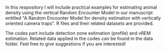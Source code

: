 In this respository I will include practical examples for estimating animal density using the vertical Random Encounter Model in our manuscript entitled "A Random Encounter Model for density estimation 
with vertically oriented camera traps". R files and their related datasets are provided. 

The codes part include detection zone estimation (profile) and vREM estimation. Related data applied in the codes can be found in the data folder. Feel free to give suggestions if you are interested!
